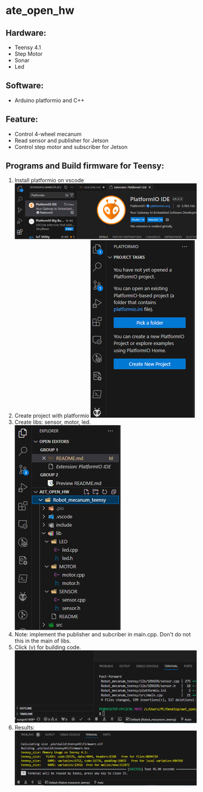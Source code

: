# ate_open_hw
## Hardware:
- Teensy 4.1
- Step Motor
- Sonar
- Led
## Software:
- Arduino platformio and C++
## Feature:
- Control 4-wheel mecanum
- Read sensor and publisher for Jetson
- Control step motor and subscriber for Jetson
## Programs and Build firmware for Teensy:
1. Install platformio on vscode
![markdown](image-2.png)
2. Create project with platformio
![markdown](image-3.png)
3. Create libs: sensor, motor, led.
![markdown](image-4.png)
4. Note: implement the publisher and subcriber in main.cpp. Don't do not this in the main of libs.  
5. Click (v) for building code. 
![markdown](image.png)
6. Results:
![markdown](image-1.png)

